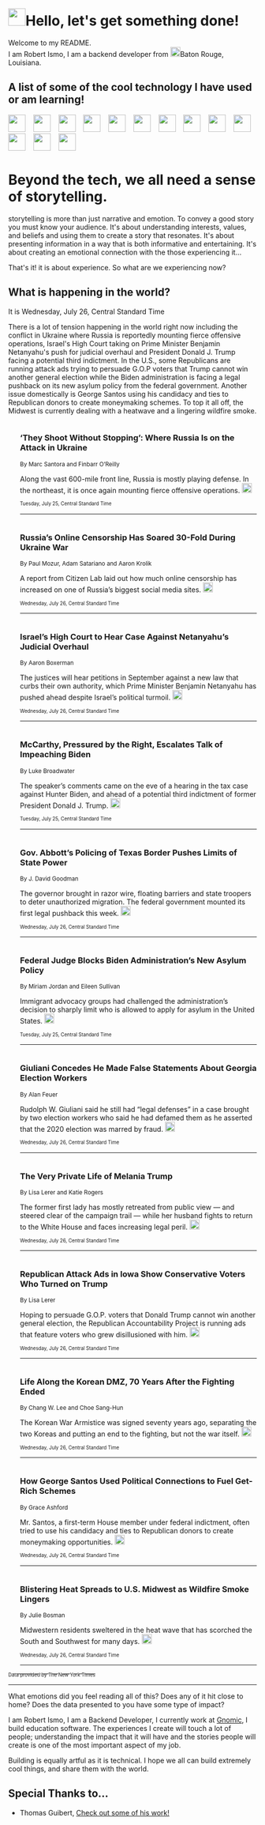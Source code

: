 <h1><img src="https://emojis.slackmojis.com/emojis/images/1643514375/3493/hot-coffee.gif?1643514375" width="35"/>Hello, let's get something done!</h1>

<p>Welcome to my README.<br/>
I am Robert Ismo, I am a backend developer from <img src="https://emojis.slackmojis.com/emojis/images/1638395689/50435/moulin_rouge.png?1638395689" width="20"/>Baton Rouge, Louisiana.</p>
<h2>A list of some of the cool technology I have used or am learning!</h2>
<p>
<img src="https://emojis.slackmojis.com/emojis/images/1643516091/21142/meow_bongotap.gif?1643516091" width="35" alt="">
<img src="https://img.shields.io/badge/Favorite%20Frontend%20Framework-SvelteKit-f83903" alt="">
<img src="https://img.shields.io/badge/Second%20Favorite-Vue-40b581" alt="">
<img src="https://img.shields.io/badge/Most%20Used%20Runtime-Nodejs-78b061" alt="">
<img src="https://emojis.slackmojis.com/emojis/images/1643517416/34482/fire.gif?1643517416" width="35" alt="">
<img src="https://img.shields.io/badge/Javascript%20But%20Better-Typescript-0078ca" alt="">
<img src="https://img.shields.io/badge/Favorite%20Language-Elixir-3e244d" alt="">
<img src="https://img.shields.io/badge/Containerize%20Everything-Docker-6ac9ef" alt="">
<img src="https://emojis.slackmojis.com/emojis/images/1643514596/5999/meow_party.gif?1643514596" width="35" alt="">
<img src="https://img.shields.io/badge/API%20Love%20Language-Graphql-de32a5" alt="">
<img src="https://img.shields.io/badge/Our%20Favorite%20Version%20Controller-Git-e94f33" alt="">
<img src="https://img.shields.io/badge/Favorite%20Database-Redis-d42d1d" alt="">
<img src="https://emojis.slackmojis.com/emojis/images/1643514559/5584/deployparrot.gif?1643514559" width="35" alt="">
<img src="https://img.shields.io/badge/Container%20Interstate-RabbitMQ-f66200" alt="">
<img src="https://img.shields.io/badge/Gotta%20Learn-Kubernetes-316adf" alt="">
<img src="https://img.shields.io/badge/Really%20Mature%20Now-WASM-654fef" alt="">
<img src="https://emojis.slackmojis.com/emojis/images/1666642497/61942/dance_vibe.gif?1666642497" width="35" alt="">
<img src="https://img.shields.io/badge/For%20My%20M1-ARM64-657d96" alt="">
<img src="https://img.shields.io/badge/Loving%20This%20So%20Much-TailwindCSS-17bcb5" alt="">
<img src="https://img.shields.io/badge/Cool%20Build%20Tool-Vite-f9cb24" alt="">
<img src="https://emojis.slackmojis.com/emojis/images/1669231376/62819/working-on-it.gif?1669231376" width="35" alt="">
<img src="https://img.shields.io/badge/Fun%20and%20Easy%20Database-MongoDB-5f8c49" alt="">
<img src="https://img.shields.io/badge/JS%20Life%20Support-NPM-c73737" alt="">
<img src="https://img.shields.io/badge/I%20Liked%20It-DynamoDB-0073b9" alt="">
<img src="https://emojis.slackmojis.com/emojis/images/1643514045/46/question.gif?1643514045" width="35" alt="">
<img src="https://img.shields.io/badge/cool-React-60d6f9" alt="">
<img src="https://img.shields.io/badge/Future%20Big%20Project-Lambda-f37e00" alt="">
<img src="https://img.shields.io/badge/NPM%20But%20Better-PNPM-f1aa07" alt="">
<img src="https://emojis.slackmojis.com/emojis/images/1643514943/9662/fbwow.gif?1643514943" width="35" alt="">
<img src="https://img.shields.io/badge/First%20Language-C-662079" alt="">
<img src="https://img.shields.io/badge/Where%20I%20Deploy%20Frontend-Vercel-000000" alt="">
<img src="https://img.shields.io/badge/Who%20Does%20not%20Want%20an%20App-Swift-f9492a" alt="">
<img src="https://emojis.slackmojis.com/emojis/images/1643514058/151/javascript.png?1643514058" width="35" alt="">
<img src="https://img.shields.io/badge/cool-Python-fbd542" alt="">
<img src="https://img.shields.io/badge/Favorite%20Something-Stripe-656cdc" alt="">
<img src="https://img.shields.io/badge/Of%20Course-HTML5-ed6327" alt="">
<img src="https://emojis.slackmojis.com/emojis/images/1660415405/60731/bomb.gif?1660415405" width="35" alt="">
<img src="https://img.shields.io/badge/hate-CSS-2964ec" alt="">
<img src="https://img.shields.io/badge/Learning-CircleCI-141215" alt="">
<img src="https://img.shields.io/badge/Learning-Rust-fbbb3b" alt="">
<img src="https://emojis.slackmojis.com/emojis/images/1660415397/60712/writing-hand.gif?1660415397" width="35" alt="">
<img src="https://img.shields.io/badge/Dev%20Browser%20of%20Choice-Firefox-cc4e26" alt="">
<img src="https://img.shields.io/badge/Recoverying%20From%20Windows-UNIX-1781e3" alt="">
<img src="https://img.shields.io/badge/LOVE-LogSeq-90c1c2" alt="">
<img src="https://emojis.slackmojis.com/emojis/images/1643514066/223/kirby.gif?1643514066" width="35" alt="">
<img src="https://img.shields.io/badge/Daily%20Driver-MacOS-e6e6e8" alt="">
<img src="https://img.shields.io/badge/Git%20Server-Github-000000" alt="">
<img src="https://img.shields.io/badge/enjoyable-EC2-f17428" alt="">
<img src="https://emojis.slackmojis.com/emojis/images/1643514239/2069/excited.gif?1643514239" width="35" alt="">
</p>
<h1>Beyond the tech, we all need a sense of storytelling.</h1>
<p>storytelling is more than just narrative and emotion. To convey a good story you must know your audience. It's about understanding interests, values, and beliefs and using them to create a story that resonates. It's about presenting information in a way that is both informative and entertaining. It's about creating an emotional connection with the those experiencing it...</p>
<p>That's it! it is about experience. So what are we experiencing now?</p>
<h2>What is happening in the world?</h2>
<p>It is Wednesday, July 26, Central Standard Time</p>
<p>
There is a lot of tension happening in the world right now including the conflict in Ukraine where Russia is reportedly mounting fierce offensive operations, Israel&#39;s High Court taking on Prime Minister Benjamin Netanyahu&#39;s push for judicial overhaul and President Donald J. Trump facing a potential third indictment. In the U.S., some Republicans are running attack ads trying to persuade G.O.P voters that Trump cannot win another general election while the Biden administration is facing a legal pushback on its new asylum policy from the federal government. Another issue domestically is George Santos using his candidacy and ties to Republican donors to create moneymaking schemes. To top it all off, the Midwest is currently dealing with a heatwave and a lingering wildfire smoke.</p>
<ol>
<img src="https://img.shields.io/badge/-world-blue" alt="">
<h3>‘They Shoot Without Stopping’: Where Russia Is on the Attack in Ukraine</h3>
<sub>By Marc Santora and Finbarr O’Reilly</sub>
<p>Along the vast 600-mile front line, Russia is mostly playing defense. In the northeast, it is once again mounting fierce offensive operations.  <a href="https://nyti.ms/3YcafEi"><img src="https://developer.nytimes.com/files/poweredby_nytimes_30b.png?v=1583354208352" height="20"></a></p>
<sub><sub>Tuesday, July 25, Central Standard Time</sub></sub>
<hr/>
<img src="https://img.shields.io/badge/-technology-blue" alt="">
<h3>Russia’s Online Censorship Has Soared 30-Fold During Ukraine War</h3>
<sub>By Paul Mozur, Adam Satariano and Aaron Krolik</sub>
<p>A report from Citizen Lab laid out how much online censorship has increased on one of Russia’s biggest social media sites.  <a href="https://nyti.ms/3KfzH5V"><img src="https://developer.nytimes.com/files/poweredby_nytimes_30b.png?v=1583354208352" height="20"></a></p>
<sub><sub>Wednesday, July 26, Central Standard Time</sub></sub>
<hr/>
<img src="https://img.shields.io/badge/-world-blue" alt="">
<h3>Israel’s High Court to Hear Case Against Netanyahu’s Judicial Overhaul</h3>
<sub>By Aaron Boxerman</sub>
<p>The justices will hear petitions in September against a new law that curbs their own authority, which Prime Minister Benjamin Netanyahu has pushed ahead despite Israel’s political turmoil.  <a href="https://nyti.ms/3Y7vhUm"><img src="https://developer.nytimes.com/files/poweredby_nytimes_30b.png?v=1583354208352" height="20"></a></p>
<sub><sub>Wednesday, July 26, Central Standard Time</sub></sub>
<hr/>
<img src="https://img.shields.io/badge/-us-blue" alt="">
<h3>McCarthy, Pressured by the Right, Escalates Talk of Impeaching Biden</h3>
<sub>By Luke Broadwater</sub>
<p>The speaker’s comments came on the eve of a hearing in the tax case against Hunter Biden, and ahead of a potential third indictment of former President Donald J. Trump.  <a href="https://nyti.ms/44ScX3Q"><img src="https://developer.nytimes.com/files/poweredby_nytimes_30b.png?v=1583354208352" height="20"></a></p>
<sub><sub>Tuesday, July 25, Central Standard Time</sub></sub>
<hr/>
<img src="https://img.shields.io/badge/-us-blue" alt="">
<h3>Gov. Abbott’s Policing of Texas Border Pushes Limits of State Power</h3>
<sub>By J. David Goodman</sub>
<p>The governor brought in razor wire, floating barriers and state troopers to deter unauthorized migration. The federal government mounted its first legal pushback this week.  <a href="https://nyti.ms/3Kagvqk"><img src="https://developer.nytimes.com/files/poweredby_nytimes_30b.png?v=1583354208352" height="20"></a></p>
<sub><sub>Wednesday, July 26, Central Standard Time</sub></sub>
<hr/>
<img src="https://img.shields.io/badge/-us-blue" alt="">
<h3>Federal Judge Blocks Biden Administration’s New Asylum Policy</h3>
<sub>By Miriam Jordan and Eileen Sullivan</sub>
<p>Immigrant advocacy groups had challenged the administration’s decision to sharply limit who is allowed to apply for asylum in the United States.  <a href="https://nyti.ms/3rNtw2M"><img src="https://developer.nytimes.com/files/poweredby_nytimes_30b.png?v=1583354208352" height="20"></a></p>
<sub><sub>Tuesday, July 25, Central Standard Time</sub></sub>
<hr/>
<img src="https://img.shields.io/badge/-us-blue" alt="">
<h3>Giuliani Concedes He Made False Statements About Georgia Election Workers</h3>
<sub>By Alan Feuer</sub>
<p>Rudolph W. Giuliani said he still had “legal defenses” in a case brought by two election workers who said he had defamed them as he asserted that the 2020 election was marred by fraud.  <a href="https://nyti.ms/3rPO1LT"><img src="https://developer.nytimes.com/files/poweredby_nytimes_30b.png?v=1583354208352" height="20"></a></p>
<sub><sub>Wednesday, July 26, Central Standard Time</sub></sub>
<hr/>
<img src="https://img.shields.io/badge/-us-blue" alt="">
<h3>The Very Private Life of Melania Trump</h3>
<sub>By Lisa Lerer and Katie Rogers</sub>
<p>The former first lady has mostly retreated from public view — and steered clear of the campaign trail — while her husband fights to return to the White House and faces increasing legal peril.  <a href="https://nyti.ms/44FM4R3"><img src="https://developer.nytimes.com/files/poweredby_nytimes_30b.png?v=1583354208352" height="20"></a></p>
<sub><sub>Wednesday, July 26, Central Standard Time</sub></sub>
<hr/>
<img src="https://img.shields.io/badge/-us-blue" alt="">
<h3>Republican Attack Ads in Iowa Show Conservative Voters Who Turned on Trump</h3>
<sub>By Lisa Lerer</sub>
<p>Hoping to persuade G.O.P. voters that Donald Trump cannot win another general election, the Republican Accountability Project is running ads that feature voters who grew disillusioned with him.  <a href="https://nyti.ms/3Kb1vbF"><img src="https://developer.nytimes.com/files/poweredby_nytimes_30b.png?v=1583354208352" height="20"></a></p>
<sub><sub>Wednesday, July 26, Central Standard Time</sub></sub>
<hr/>
<img src="https://img.shields.io/badge/-world-blue" alt="">
<h3>Life Along the Korean DMZ, 70 Years After the Fighting Ended</h3>
<sub>By Chang W. Lee and Choe Sang-Hun</sub>
<p>The Korean War Armistice was signed seventy years ago, separating the two Koreas and putting an end to the fighting, but not the war itself.  <a href="https://nyti.ms/3YbvXby"><img src="https://developer.nytimes.com/files/poweredby_nytimes_30b.png?v=1583354208352" height="20"></a></p>
<sub><sub>Wednesday, July 26, Central Standard Time</sub></sub>
<hr/>
<img src="https://img.shields.io/badge/-nyregion-blue" alt="">
<h3>How George Santos Used Political Connections to Fuel Get-Rich Schemes</h3>
<sub>By Grace Ashford</sub>
<p>Mr. Santos, a first-term House member under federal indictment, often tried to use his candidacy and ties to Republican donors to create moneymaking opportunities.  <a href="https://nyti.ms/3qdhkHT"><img src="https://developer.nytimes.com/files/poweredby_nytimes_30b.png?v=1583354208352" height="20"></a></p>
<sub><sub>Wednesday, July 26, Central Standard Time</sub></sub>
<hr/>
<img src="https://img.shields.io/badge/-us-blue" alt="">
<h3>Blistering Heat Spreads to U.S. Midwest as Wildfire Smoke Lingers</h3>
<sub>By Julie Bosman</sub>
<p>Midwestern residents sweltered in the heat wave that has scorched the South and Southwest for many days.  <a href="https://nyti.ms/3KaBAAD"><img src="https://developer.nytimes.com/files/poweredby_nytimes_30b.png?v=1583354208352" height="20"></a></p>
<sub><sub>Wednesday, July 26, Central Standard Time</sub></sub>
<hr/>
</ol>
<a href="https://developer.nytimes.com"><sub><sub>Data provided by The New York Times</sub></sub></a>
<hr/>
<p>What emotions did you feel reading all of this? Does any of it hit close to home? Does the data presented to you have some type of impact?</p>
<p>I am Robert Ismo, I am a Backend Developer, I currently work at <a href="https://gnomic.education/">Gnomic</a>, I build education software. The experiences I create will touch a lot of people; understanding the impact that it will have and the stories people will create is one of the most important aspect of my job.</p>
<p>Building is equally artful as it is technical. I hope we all can build extremely cool things, and share them with the world.</p>
<h2>Special Thanks to...</h2>
<ul>
<li>Thomas Guibert, <a href="https://github.com/thmsgbrt/thmsgbrt">Check out some of his work!</a></li>
</ul>